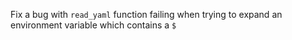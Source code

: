 Fix a bug with `read_yaml` function failing when trying to expand an environment variable which contains a `$`